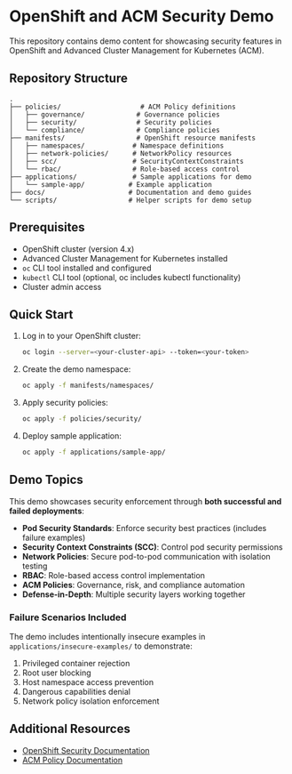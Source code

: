 # OpenShift and ACM Security Demo

This repository contains demo content for showcasing security features in OpenShift and Advanced Cluster Management for Kubernetes (ACM).

## Repository Structure

```
.
├── policies/                    # ACM Policy definitions
│   ├── governance/             # Governance policies
│   ├── security/               # Security policies
│   └── compliance/             # Compliance policies
├── manifests/                  # OpenShift resource manifests
│   ├── namespaces/            # Namespace definitions
│   ├── network-policies/      # NetworkPolicy resources
│   ├── scc/                   # SecurityContextConstraints
│   └── rbac/                  # Role-based access control
├── applications/              # Sample applications for demo
│   └── sample-app/           # Example application
├── docs/                     # Documentation and demo guides
└── scripts/                  # Helper scripts for demo setup
```

## Prerequisites

- OpenShift cluster (version 4.x)
- Advanced Cluster Management for Kubernetes installed
- `oc` CLI tool installed and configured
- `kubectl` CLI tool (optional, oc includes kubectl functionality)
- Cluster admin access

## Quick Start

1. Log in to your OpenShift cluster:
   ```bash
   oc login --server=<your-cluster-api> --token=<your-token>
   ```

2. Create the demo namespace:
   ```bash
   oc apply -f manifests/namespaces/
   ```

3. Apply security policies:
   ```bash
   oc apply -f policies/security/
   ```

4. Deploy sample application:
   ```bash
   oc apply -f applications/sample-app/
   ```

## Demo Topics

This demo showcases security enforcement through **both successful and failed deployments**:

- **Pod Security Standards**: Enforce security best practices (includes failure examples)
- **Security Context Constraints (SCC)**: Control pod security permissions
- **Network Policies**: Secure pod-to-pod communication with isolation testing
- **RBAC**: Role-based access control implementation
- **ACM Policies**: Governance, risk, and compliance automation
- **Defense-in-Depth**: Multiple security layers working together

### Failure Scenarios Included

The demo includes intentionally insecure examples in `applications/insecure-examples/` to demonstrate:
1. Privileged container rejection
2. Root user blocking
3. Host namespace access prevention
4. Dangerous capabilities denial
5. Network policy isolation enforcement

## Additional Resources

- [OpenShift Security Documentation](https://docs.openshift.com/container-platform/latest/security/index.html)
- [ACM Policy Documentation](https://access.redhat.com/documentation/en-us/red_hat_advanced_cluster_management_for_kubernetes/)
